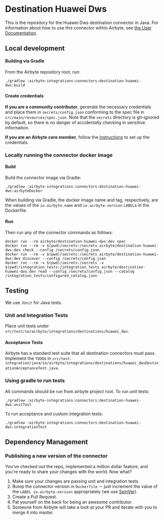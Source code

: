 # Destination Huawei Dws

This is the repository for the Huawei Dws destination connector in Java.
For information about how to use this connector within Airbyte, see [the User Documentation](https://docs.airbyte.com/integrations/destinations/huawei-dws).

## Local development

#### Building via Gradle
From the Airbyte repository root, run:
```
./gradlew :airbyte-integrations:connectors:destination-huawei-dws:build
```

#### Create credentials
**If you are a community contributor**, generate the necessary credentials and place them in `secrets/config.json` conforming to the spec file in `src/main/resources/spec.json`.
Note that the `secrets` directory is git-ignored by default, so there is no danger of accidentally checking in sensitive information.

**If you are an Airbyte core member**, follow the [instructions](https://docs.airbyte.com/connector-development#using-credentials-in-ci) to set up the credentials.

### Locally running the connector docker image

#### Build
Build the connector image via Gradle:
```
./gradlew :airbyte-integrations:connectors:destination-huawei-dws:airbyteDocker
```
When building via Gradle, the docker image name and tag, respectively, are the values of the `io.airbyte.name` and `io.airbyte.version` `LABEL`s in
the Dockerfile.

#### Run
Then run any of the connector commands as follows:
```
docker run --rm airbyte/destination-huawei-dws:dev spec
docker run --rm -v $(pwd)/secrets:/secrets airbyte/destination-huawei-dws:dev check --config /secrets/config.json
docker run --rm -v $(pwd)/secrets:/secrets airbyte/destination-huawei-dws:dev discover --config /secrets/config.json
docker run --rm -v $(pwd)/secrets:/secrets -v $(pwd)/integration_tests:/integration_tests airbyte/destination-huawei-dws:dev read --config /secrets/config.json --catalog /integration_tests/configured_catalog.json
```

## Testing
We use `JUnit` for Java tests.

### Unit and Integration Tests
Place unit tests under `src/test/io/airbyte/integrations/destinations/huawei_dws`.

#### Acceptance Tests
Airbyte has a standard test suite that all destination connectors must pass. Implement the `TODO`s in
`src/test-integration/java/io/airbyte/integrations/destinations/huawei_dwsDestinationAcceptanceTest.java`.

### Using gradle to run tests
All commands should be run from airbyte project root.
To run unit tests:
```
./gradlew :airbyte-integrations:connectors:destination-huawei-dws:unitTest
```
To run acceptance and custom integration tests:
```
./gradlew :airbyte-integrations:connectors:destination-huawei-dws:integrationTest
```

## Dependency Management

### Publishing a new version of the connector
You've checked out the repo, implemented a million dollar feature, and you're ready to share your changes with the world. Now what?
1. Make sure your changes are passing unit and integration tests.
1. Bump the connector version in `Dockerfile` -- just increment the value of the `LABEL io.airbyte.version` appropriately (we use [SemVer](https://semver.org/)).
1. Create a Pull Request.
1. Pat yourself on the back for being an awesome contributor.
1. Someone from Airbyte will take a look at your PR and iterate with you to merge it into master.
